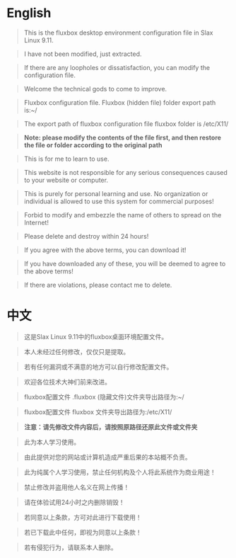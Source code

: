 # English

> This is the fluxbox desktop environment configuration file in Slax Linux 9.11.

> I have not been modified, just extracted.

> If there are any loopholes or dissatisfaction, you can modify the configuration file.

> Welcome the technical gods to come to improve.

> Fluxbox configuration file. Fluxbox (hidden file) folder export path is:~/

> The export path of fluxbox configuration file fluxbox folder is /etc/X11/

> **Note: please modify the contents of the file first, and then restore the file or folder according to the original path**

> This is for me to learn to use.

> This website is not responsible for any serious consequences caused to your website or computer.

> This is purely for personal learning and use. No organization or individual is allowed to use this system for commercial purposes!

> Forbid to modify and embezzle the name of others to spread on the Internet!

> Please delete and destroy within 24 hours!

> If you agree with the above terms, you can download it!

> If you have downloaded any of these, you will be deemed to agree to the above terms!

> If there are violations, please contact me to delete.

# 中文

> 这是Slax Linux 9.11中的fluxbox桌面环境配置文件。

> 本人未经过任何修改，仅仅只是提取。

> 若有任何漏洞或不满意的地方可以自行修改配置文件。

> 欢迎各位技术大神们前来改进。

> fluxbox配置文件 .fluxbox (隐藏文件)文件夹导出路径为:~/

> fluxbox配置文件 fluxbox 文件夹导出路径为:/etc/X11/

> **注意：请先修改文件内容后，请按照原路径还原此文件或文件夹**

> 此为本人学习使用。

> 由此提供对您的网站或计算机造成严重后果的本站概不负责。

> 此为纯属个人学习使用，禁止任何机构及个人将此系统作为商业用途！

> 禁止修改并盗用他人名义在网上传播！

> 请在体验试用24小时之内删除销毁！

> 若同意以上条款，方可对此进行下载使用！

> 若已下载此中任何，即视为同意以上条款！

> 若有侵犯行为，请联系本人删除。
